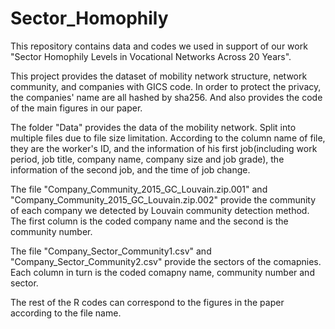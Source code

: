 # Sector_Homophily

This repository contains data and codes we used in support of our work "Sector Homophily Levels in Vocational Networks Across 20 Years".

This project provides the dataset of mobility network structure, network community, and companies with GICS code. In order to protect the privacy, the companies' name are all hashed by sha256. And also provides the code of the main figures in our paper.

The folder "Data" provides the data of the mobility network. Split into multiple files due to file size limitation. According to the column name of file, they are the worker's ID, and the information of his first job(including work period, job title, company name, company size and job grade), the information of the second job, and the time of job change.

The file "Company_Community_2015_GC_Louvain.zip.001" and "Company_Community_2015_GC_Louvain.zip.002" provide the community of each company we detected by Louvain community detection method. The first column is the coded company name and the second is the community number.

The file "Company_Sector_Community1.csv" and "Company_Sector_Community2.csv" provide the sectors of the comapnies. Each column in turn is the coded comapny name, community number and sector.

The rest of the R codes can correspond to the figures in the paper according to the file name.
